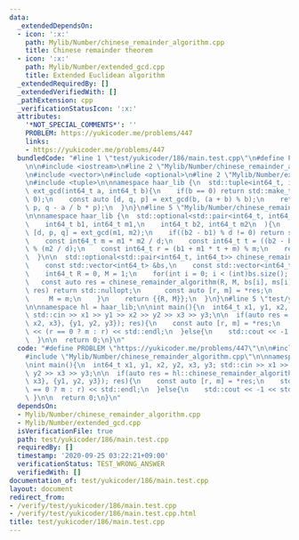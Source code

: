```yaml
---
data:
  _extendedDependsOn:
  - icon: ':x:'
    path: Mylib/Number/chinese_remainder_algorithm.cpp
    title: Chinese remainder theorem
  - icon: ':x:'
    path: Mylib/Number/extended_gcd.cpp
    title: Extended Euclidean algorithm
  _extendedRequiredBy: []
  _extendedVerifiedWith: []
  _pathExtension: cpp
  _verificationStatusIcon: ':x:'
  attributes:
    '*NOT_SPECIAL_COMMENTS*': ''
    PROBLEM: https://yukicoder.me/problems/447
    links:
    - https://yukicoder.me/problems/447
  bundledCode: "#line 1 \"test/yukicoder/186/main.test.cpp\"\n#define PROBLEM \"https://yukicoder.me/problems/447\"\
    \n\n#include <iostream>\n#line 2 \"Mylib/Number/chinese_remainder_algorithm.cpp\"\
    \n#include <vector>\n#include <optional>\n#line 2 \"Mylib/Number/extended_gcd.cpp\"\
    \n#include <tuple>\n\nnamespace haar_lib {\n  std::tuple<int64_t, int64_t, int64_t>\
    \ ext_gcd(int64_t a, int64_t b){\n    if(b == 0) return std::make_tuple(a, 1,\
    \ 0);\n    const auto [d, q, p] = ext_gcd(b, (a + b) % b);\n    return std::make_tuple(d,\
    \ p, q - a / b * p);\n  }\n}\n#line 5 \"Mylib/Number/chinese_remainder_algorithm.cpp\"\
    \n\nnamespace haar_lib {\n  std::optional<std::pair<int64_t, int64_t>> chinese_remainder_algorithm(\n\
    \    int64_t b1, int64_t m1,\n    int64_t b2, int64_t m2\n  ){\n    const auto\
    \ [d, p, q] = ext_gcd(m1, m2);\n    if((b2 - b1) % d != 0) return std::nullopt;\n\
    \    const int64_t m = m1 * m2 / d;\n    const int64_t t = ((b2 - b1) * p / d)\
    \ % (m2 / d);\n    const int64_t r = (b1 + m1 * t + m) % m;\n    return {{r, m}};\n\
    \  }\n\n  std::optional<std::pair<int64_t, int64_t>> chinese_remainder_algorithm(\n\
    \    const std::vector<int64_t> &bs,\n    const std::vector<int64_t> &ms\n  ){\n\
    \    int64_t R = 0, M = 1;\n    for(int i = 0; i < (int)bs.size(); ++i){\n   \
    \   const auto res = chinese_remainder_algorithm(R, M, bs[i], ms[i]);\n      if(not\
    \ res) return std::nullopt;\n      const auto [r, m] = *res;\n      R = r;\n \
    \     M = m;\n    }\n    return {{R, M}};\n  }\n}\n#line 5 \"test/yukicoder/186/main.test.cpp\"\
    \n\nnamespace hl = haar_lib;\n\nint main(){\n  int64_t x1, y1, x2, y2, x3, y3;\
    \ std::cin >> x1 >> y1 >> x2 >> y2 >> x3 >> y3;\n\n  if(auto res = hl::chinese_remainder_algorithm({x1,\
    \ x2, x3}, {y1, y2, y3}); res){\n    const auto [r, m] = *res;\n    std::cout\
    \ << (r == 0 ? m : r) << std::endl;\n  }else{\n    std::cout << -1 << std::endl;\n\
    \  }\n\n  return 0;\n}\n"
  code: "#define PROBLEM \"https://yukicoder.me/problems/447\"\n\n#include <iostream>\n\
    #include \"Mylib/Number/chinese_remainder_algorithm.cpp\"\n\nnamespace hl = haar_lib;\n\
    \nint main(){\n  int64_t x1, y1, x2, y2, x3, y3; std::cin >> x1 >> y1 >> x2 >>\
    \ y2 >> x3 >> y3;\n\n  if(auto res = hl::chinese_remainder_algorithm({x1, x2,\
    \ x3}, {y1, y2, y3}); res){\n    const auto [r, m] = *res;\n    std::cout << (r\
    \ == 0 ? m : r) << std::endl;\n  }else{\n    std::cout << -1 << std::endl;\n \
    \ }\n\n  return 0;\n}\n"
  dependsOn:
  - Mylib/Number/chinese_remainder_algorithm.cpp
  - Mylib/Number/extended_gcd.cpp
  isVerificationFile: true
  path: test/yukicoder/186/main.test.cpp
  requiredBy: []
  timestamp: '2020-09-25 03:22:21+09:00'
  verificationStatus: TEST_WRONG_ANSWER
  verifiedWith: []
documentation_of: test/yukicoder/186/main.test.cpp
layout: document
redirect_from:
- /verify/test/yukicoder/186/main.test.cpp
- /verify/test/yukicoder/186/main.test.cpp.html
title: test/yukicoder/186/main.test.cpp
---
```

